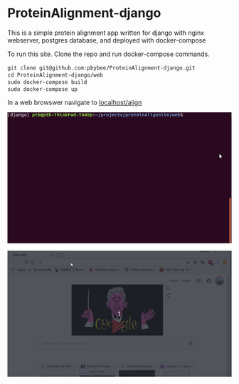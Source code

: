 # ProteinAlignment-django

This is a simple protein alignment app written for django with nginx webserver, postgres database, and deployed with docker-compose

To run this site. Clone the repo and run docker-compose commands.

```
git clone git@github.com:pbybee/ProteinAlignment-django.git
cd ProteinAlignment-django/web
sudo docker-compose build
sudo docker-compose up
```

In a web browswer navigate to [localhost/align](http://localhost/align)

![running docker-compose](https://github.com/pbybee/ProteinAlignment-django/blob/master/docker-compose-cmds.gif)

![doing an alignment](https://github.com/pbybee/ProteinAlignment-django/blob/master/web%20port%2080.gif)
